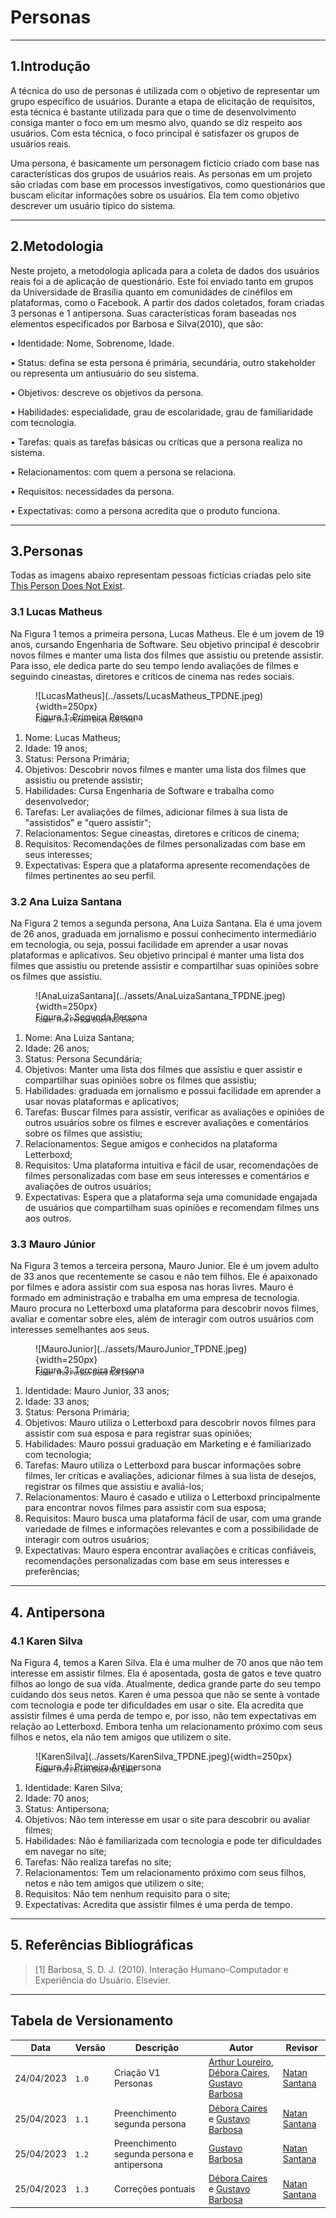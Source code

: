 # Personas

---

## 1.Introdução

A técnica do uso de personas é utilizada com o objetivo de representar um grupo específico de usuários. Durante a etapa de elicitação de requisitos, esta técnica é bastante utilizada para que o time de desenvolvimento consiga manter o foco em um mesmo alvo, quando se diz respeito aos usuários. Com esta técnica, o foco principal é satisfazer os grupos de usuários reais.

Uma persona, é basicamente um personagem fictício criado com base nas características dos grupos de usuários reais. As personas em um projeto são criadas com base em processos investigativos, como questionários que buscam elicitar informações sobre os usuários. Ela tem como objetivo descrever um usuário típico do sistema.

---

## 2.Metodologia

Neste projeto, a metodologia aplicada para a coleta de dados dos usuários reais foi a de aplicação de questionário. Este foi enviado tanto em grupos da Universidade de Brasília quanto em comunidades de cinéfilos em plataformas, como o Facebook.
A partir dos dados coletados, foram criadas 3 personas e 1 antipersona. Suas características foram baseadas nos elementos especificados por Barbosa e Silva(2010), que são:

• Identidade: Nome, Sobrenome, Idade.

• Status: defina se esta persona é primária, secundária, outro stakeholder ou representa um antiusuário do seu sistema.

• Objetivos: descreve os objetivos da persona.

• Habilidades: especialidade, grau de escolaridade, grau de familiaridade com tecnologia.

• Tarefas: quais as tarefas básicas ou críticas que a persona realiza no sistema.

• Relacionamentos: com quem a persona se relaciona.

• Requisitos: necessidades da persona.

• Expectativas: como a persona acredita que o produto funciona.

---

## 3.Personas

Todas as imagens abaixo representam pessoas fictícias criadas pelo site [This Person Does Not Exist](https://this-person-does-not-exist.com).

### 3.1 Lucas Matheus

Na Figura 1 temos a primeira persona, Lucas Matheus. Ele é um jovem de 19 anos, cursando Engenharia de Software. Seu objetivo principal é descobrir novos filmes e manter uma lista dos filmes que assistiu ou pretende assistir. Para isso, ele dedica parte do seu tempo lendo avaliações de filmes e seguindo cineastas, diretores e críticos de cinema nas redes sociais.

<figure markdown>
  ![LucasMatheus](../assets/LucasMatheus_TPDNE.jpeg){width=250px}
  <figcaption>Figura 1: Primeira Persona</figcaption>
  <p style="margin-top: -10px; font-size: 10px">Fonte: This Person Does Not Exist</p>
</figure>

1. Nome: Lucas Matheus;
2. Idade: 19 anos;
3. Status: Persona Primária;
4. Objetivos: Descobrir novos filmes e manter uma lista dos filmes que assistiu ou pretende assistir;
5. Habilidades: Cursa Engenharia de Software e trabalha como desenvolvedor;
6. Tarefas: Ler avaliações de filmes, adicionar filmes à sua lista de "assistidos" e "quero assistir";
7. Relacionamentos: Segue cineastas, diretores e críticos de cinema;
8. Requisitos: Recomendações de filmes personalizadas com base em seus interesses;
9. Expectativas: Espera que a plataforma apresente recomendações de filmes pertinentes ao seu perfil.

### 3.2 Ana Luiza Santana

Na Figura 2 temos a segunda persona, Ana Luiza Santana. Ela é uma jovem de 26 anos, graduada em jornalismo e possui conhecimento intermediário em tecnologia, ou seja, possui facilidade em aprender a usar novas plataformas e aplicativos. Seu objetivo principal é manter uma lista dos filmes que assistiu ou pretende assistir e compartilhar suas opiniões sobre os filmes que assistiu.

<figure markdown>
  ![AnaLuizaSantana](../assets/AnaLuizaSantana_TPDNE.jpeg){width=250px}
  <figcaption>Figura 2: Segunda Persona</figcaption>
  <p style="margin-top: -10px; font-size: 10px">Fonte: This Person Does Not Exist</p>
</figure>

1. Nome: Ana Luiza Santana;
2. Idade: 26 anos;
3. Status: Persona Secundária;
4. Objetivos: Manter uma lista dos filmes que assistiu e quer assistir e compartilhar suas opiniões sobre os filmes que assistiu;
5. Habilidades: graduada em jornalismo e possui facilidade em aprender a usar novas plataformas e aplicativos;
6. Tarefas: Buscar filmes para assistir, verificar as avaliações e opiniões de outros usuários sobre os filmes e escrever avaliações e comentários sobre os filmes que assistiu;
7. Relacionamentos: Segue amigos e conhecidos na plataforma Letterboxd;
8. Requisitos: Uma plataforma intuitiva e fácil de usar, recomendações de filmes personalizadas com base em seus interesses e comentários e avaliações de outros usuários;
9. Expectativas: Espera que a plataforma seja uma comunidade engajada de usuários que compartilham suas opiniões e recomendam filmes uns aos outros.

### 3.3 Mauro Júnior

Na Figura 3 temos a terceira persona, Mauro Junior. Ele é um jovem adulto de 33 anos que recentemente se casou e não tem filhos. Ele é apaixonado por filmes e adora assistir com sua esposa nas horas livres. Mauro é formado em administração e trabalha em uma empresa de tecnologia. Mauro procura no Letterboxd uma plataforma para descobrir novos filmes, avaliar e comentar sobre eles, além de interagir com outros usuários com interesses semelhantes aos seus.

<figure markdown>
  ![MauroJunior](../assets/MauroJunior_TPDNE.jpeg){width=250px}
  <figcaption>Figura 3: Terceira Persona</figcaption>
  <p style="margin-top: -10px; font-size: 10px">Fonte: This Person Does Not Exist</p>
</figure>

1. Identidade: Mauro Junior, 33 anos;
2. Idade: 33 anos;
3. Status: Persona Primária;
4. Objetivos: Mauro utiliza o Letterboxd para descobrir novos filmes para assistir com sua esposa e para registrar suas opiniões;
5. Habilidades: Mauro possui graduação em Marketing e é familiarizado com tecnologia;
6. Tarefas: Mauro utiliza o Letterboxd para buscar informações sobre filmes, ler críticas e avaliações, adicionar filmes à sua lista de desejos, registrar os filmes que assistiu e avaliá-los;
7. Relacionamentos: Mauro é casado e utiliza o Letterboxd principalmente para encontrar novos filmes para assistir com sua esposa;
8. Requisitos: Mauro busca uma plataforma fácil de usar, com uma grande variedade de filmes e informações relevantes e com a possibilidade de interagir com outros usuários;
9. Expectativas: Mauro espera encontrar avaliações e críticas confiáveis, recomendações personalizadas com base em seus interesses e preferências;

---

## 4. Antipersona

### 4.1 Karen Silva

Na Figura 4, temos a Karen Silva. Ela é uma mulher de 70 anos que não tem interesse em assistir filmes. Ela é aposentada, gosta de gatos e teve quatro filhos ao longo de sua vida. Atualmente, dedica grande parte do seu tempo cuidando dos seus netos. Karen é uma pessoa que não se sente à vontade com tecnologia e pode ter dificuldades em usar o site. Ela acredita que assistir filmes é uma perda de tempo e, por isso, não tem expectativas em relação ao Letterboxd. Embora tenha um relacionamento próximo com seus filhos e netos, ela não tem amigos que utilizem o site.

<figure markdown>
  ![KarenSilva](../assets/KarenSilva_TPDNE.jpeg){width=250px}
  <figcaption>Figura 4: Primeira Antipersona</figcaption>
  <p style="margin-top: -10px; font-size: 10px">Fonte: This Person Does Not Exist</p>
</figure>

1. Identidade: Karen Silva;
2. Idade: 70 anos;
3. Status: Antipersona;
4. Objetivos: Não tem interesse em usar o site para descobrir ou avaliar filmes;
5. Habilidades: Não é familiarizada com tecnologia e pode ter dificuldades em navegar no site;
6. Tarefas: Não realiza tarefas no site;
7. Relacionamentos: Tem um relacionamento próximo com seus filhos, netos e não tem amigos que utilizem o site;
8. Requisitos: Não tem nenhum requisito para o site;
9. Expectativas: Acredita que assistir filmes é uma perda de tempo.

---

## 5. Referências Bibliográficas

> [1] Barbosa, S. D. J. (2010). Interação Humano-Computador e Experiência do Usuário. Elsevier.

---

## Tabela de Versionamento

| Data       | Versão | Descrição                     | Autor                                                                                                                                          | Revisor                                        |
| ---------- | ------ | ----------------------------- | ---------------------------------------------------------------------------------------------------------------------------------------------- | ---------------------------------------------- |
| 24/04/2023 | `1.0`  | Criação V1 Personas           | [Arthur Loureiro](https://github.com/ArtAssLou), [Débora Caires](https://github.com/deboracaires), [Gustavo Barbosa](https://github.com/brbsg) | [Natan Santana](https://github.com/Neitan2001) |
| 25/04/2023 | `1.1`  | Preenchimento segunda persona | [Débora Caires](https://github.com/deboracaires) e [Gustavo Barbosa](https://github.com/brbsg)                                                 | [Natan Santana](https://github.com/Neitan2001) |
| 25/04/2023 | `1.2`  | Preenchimento segunda persona e antipersona           | [Gustavo Barbosa](https://github.com/brbsg) | [Natan Santana](https://github.com/Neitan2001) |
| 25/04/2023 | `1.3`  | Correções pontuais | [Débora Caires](https://github.com/deboracaires) e [Gustavo Barbosa](https://github.com/brbsg) | [Natan Santana](https://github.com/Neitan2001)
